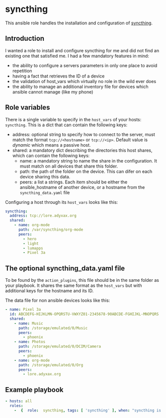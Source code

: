 # syncthing

This ansible role handles the installation and configuration of [syncthing](https://syncthing.net/).

## Introduction

I wanted a role to install and configure syncthing for me and did not find an existing one that satisfied me. I had a few mandatory features in mind:
- the ability to configure a servers parameters in only one place to avoid repetition
- having a fact that retrieves the ID of a device
- the validation of host_vars which virtually no role in the wild ever does
- the ability to manage an additional inventory file for devices which ansible cannot manage (like my phone)

## Role variables

There is a single variable to specify in the `host_vars` of your hosts: `syncthing`. This is a dict that can contain the following keys:
- address: optional string to specify how to connect to the server, must match the format `tcp://<hostname>` or `tcp://<ip>`. Default value is *dynamic* which means a passive host.
- shared: a mandatory dict describing the directories this host shares, which can contain the following keys:
  - name: a mandatory string to name the share in the configuration. It must match on all devices that share this folder.
  - path: the path of the folder on the device. This can difer on each device sharing this data.
  - peers: a list a strings. Each item should be either the ansible_hostname of another device, or a hostname from the `syncthing_data.yaml` file

Configuring a host through its `host_vars` looks like this:
```yaml
syncthing:
  address: tcp://lore.adyxax.org
  shared:
    - name: org-mode
      path: /var/syncthing/org-mode
      peers:
        - hero
        - light
        - lumapps
        - Pixel 3a
```

## The optional syncthing_data.yaml file

To be found by the `action_plugins`, this file should be in the same folder as your playbook. It shares the same format as the `host_vars` but with additional keys for the hostname and its ID.

The data file for non ansible devices looks like this:
```yaml
- name: Pixel 3a
  id: ABCDEFG-HIJKLMN-OPQRSTU-VWXYZ01-2345678-90ABCDE-FGHIJKL-MNOPQRS
  shared:
    - name: Music
      path: /storage/emulated/0/Music
      peers:
        - phoenix
    - name: Photos
      path: /storage/emulated/0/DCIM/Camera
      peers:
        - phoenix
    - name: org-mode
      path: /storage/emulated/0/Org
      peers:
        - lore.adyxax.org
```

## Example playbook

```yaml
- hosts: all
  roles:
    -  {  role:  syncthing, tags: [ 'syncthing' ], when: "syncthing is defined" }
```
